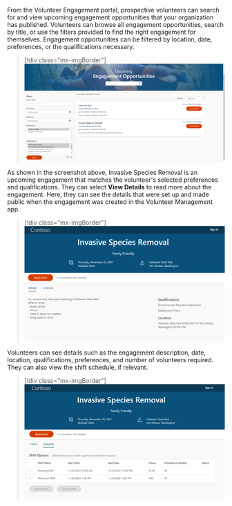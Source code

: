 From the Volunteer Engagement portal, prospective volunteers can search for and view upcoming engagement opportunities that your organization has published. Volunteers can browse all engagement opportunities, search by title, or use the filters provided to find the right engagement for themselves. Engagement opportunities can be filtered by location, date, preferences, or the qualifications necessary.

> [!div class="mx-imgBorder"]
> [![Screenshot of the Engagement Opportunities available filters.](../media/1-engagement-opportunities.png)](../media/1-engagement-opportunities.png#lightbox)

As shown in the screenshot above, Invasive Species Removal is an upcoming engagement that matches the volunteer's selected preferences and qualifications. They can select **View Details** to read more about the engagement. Here, they can see the details that were set up and made public when the engagement was created in the Volunteer Management app.

> [!div class="mx-imgBorder"]
> [![Screenshot of engagement details, qualifications and location.](../media/2-details.png)](../media/2-details.png#lightbox)

Volunteers can see details such as the engagement description, date, location, qualifications, preferences, and number of volunteers required. They can also view the shift schedule, if relevant.

> [!div class="mx-imgBorder"]
> [![Screenshot of the engagement shift schedule.](../media/3-schedule.png)](../media/3-schedule.png#lightbox)
